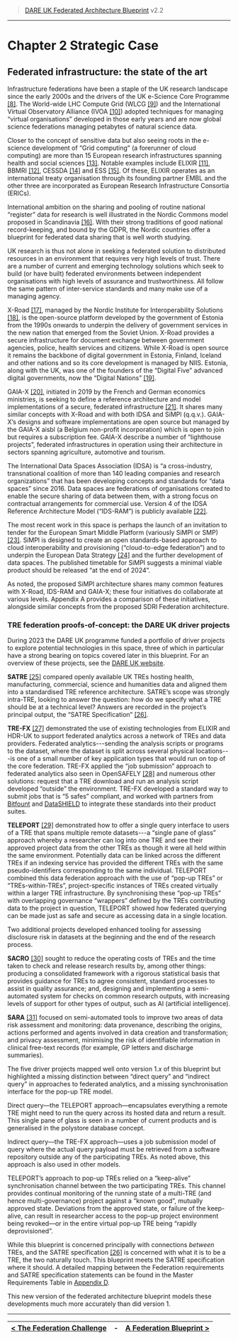 > [DARE UK Federated Architecture Blueprint](../)  v2.2
----

# Chapter 2 Strategic Case
## Federated infrastructure: the state of the art

Infrastructure federations have been a staple of the UK research landscape since the early 2000s and the
drivers of the UK e-Science Core Programme [[8]](../References.md#ref-8). The World-wide LHC Compute Grid 
(WLCG [[9]](../References.md#ref-9)) and the International Virtual Observatory Alliance 
(IVOA [[10]](../References.md#ref-10)) adopted techniques for managing “virtual
organisations” developed in those early years and are now global science federations managing petabytes
of natural science data.

Closer to the concept of sensitive data but also seeing roots in the e-science development of “Grid
computing” (a forerunner of cloud computing) are more than 15 European research infrastructures
spanning health and social sciences [[13]](../References.md#ref-13). Notable examples include 
ELIXIR [[11]](../References.md#ref-11), 
BBMRI [[12]](../References.md#ref-12), 
CESSDA [[14]](../References.md#ref-14)
and ESS [[15]](../References.md#ref-15). 
Of these, ELIXIR operates as an international treaty organisation through its founding
partner EMBL and the other three are incorporated as European Research Infrastructure Consortia
(ERICs).

International ambition on the sharing and pooling of routine national “register” data for research is well
illustrated in the Nordic Commons model proposed in Scandinavia [[16]](../References.md#ref-16). 
With their strong traditions of good national record-keeping, and bound by the GDPR, 
the Nordic countries offer a blueprint for
federated data sharing that is well worth studying.

UK research is thus not alone in seeking a federated solution to distributed resources in an environment
that requires very high levels of trust. There are a number of current and emerging technology solutions
which seek to build (or have built) federated environments between independent organisations with high
levels of assurance and trustworthiness. All follow the same pattern of inter-service standards and many
make use of a managing agency.

X-Road [[17]](../References.md#ref-17), managed by the Nordic Institute for 
Interoperability Solutions [[18]](../References.md#ref-18), is the open-source
platform developed by the government of Estonia from the 1990s onwards to underpin the delivery of
government services in the new nation that emerged from the Soviet Union. X-Road provides a secure
infrastructure for document exchange between government agencies, police, health services and citizens.
While X-Road is open source it remains the backbone of digital government in Estonia, Finland, Iceland
and other nations and so its core development is managed by NIIS. Estonia, along with the UK, was one of
the founders of the “Digital Five” advanced digital governments, now the 
“Digital Nations” [[19]](../References.md#ref-19).

GAIA-X [[20]](../References.md#ref-20), initiated in 2019 by the French and German economics ministries,
is seeking to define a reference architecture and model implementations of a secure, 
federated infrastructure [[21]](../References.md#ref-21). It shares
many similar concepts with X-Road and with both IDSA and SiMPl (q.q.v.). GAIA-X’s designs and software
implementations are open source but managed by the GAIA-X aisbl (a Belgium non-profit incorporation)
which is open to join but requires a subscription fee. GAIA-X describe a number of “lighthouse projects”,
federated infrastructures in operation using their architecture in sectors spanning agriculture, automotive
and tourism.

The International Data Spaces Association (IDSA) is “a cross-industry, transnational coalition of more than
140 leading companies and research organizations” that has been developing concepts and standards for
“data spaces” since 2016. Data spaces are federations of organisations created to enable the secure
sharing of data between them, with a strong focus on contractual arrangements for commercial use.
Version 4 of the IDSA Reference Architecture Model (“IDS-RAM”) is publicly available [[22]](../References.md#ref-22).

The most recent work in this space is perhaps the launch of an invitation to tender for the European
Smart Middle Platform (variously SiMPl or SMP) [[23]](../References.md#ref-23). 
SiMPl is designed to create an open standards-based approach to cloud interoperability and 
provisioning (“cloud-to-edge federation”) and to underpin the 
European Data Strategy [[24]](../References.md#ref-24) and the further development of data spaces. 
The published timetable for SiMPl suggests a minimal viable product should be released “at the end of 2024”.

As noted, the proposed SiMPl architecture shares many common features with X-Road, IDS-RAM and
GAIA-X; these four initiatives do collaborate at various levels. Appendix A provides a comparison of these
initiatives, alongside similar concepts from the proposed SDRI Federation architecture.


### TRE federation proofs-of-concept: the DARE UK driver projects

During 2023 the DARE UK programme funded a portfolio of driver projects to explore potential
technologies in this space, three of which in particular have a strong bearing on topics covered later in
this blueprint. For an overview of these projects,
see the [DARE UK website](https://dareuk.org.uk/our-work/phase-1-driver-projects/).

**SATRE** [[25]](../References.md#ref-25) compared openly available UK TREs hosting health, 
manufacturing, commercial, science and humanities data and aligned them into a standardised 
TRE reference architecture. SATRE’s scope was strongly intra-TRE, looking to answer the question: 
how do we specify what a TRE should be at a technical level? Answers are recorded in the project’s 
principal output, the “SATRE Specification” [[26]](../References.md#ref-26).

**TRE-FX** [[27]](../References.md#ref-27) demonstrated the use of existing technologies from 
ELIXIR and HDR-UK to support federated analytics across a network of TREs and data providers. 
Federated analytics---sending the analysis scripts or programs to the dataset, where the dataset 
is split across several physical locations---is one of a small number of key application types 
that would run on top of the core federation. TRE-FX applied the “job submission” approach to 
federated analytics also seen in OpenSAFELY [[28]](../References.md#ref-28) and
numerous other solutions: request that a TRE download and run an analysis script developed “outside”
the environment. TRE-FX developed a standard way to submit jobs that is “5 safes” compliant, and
worked with partners from [Bitfount](https://www.bitfount.com/) and 
[DataSHIELD](https://datashield.org/) to integrate these standards into their product
suites.

**TELEPORT** [[29]](../References.md#ref-29) demonstrated how to offer a single query interface 
to users of a TRE that spans multiple remote datasets---a “single pane of glass” approach whereby 
a researcher can log into one TRE and see their approved project data from the other TREs as 
though it were all held within the same environment.
Potentially data can be linked across the different TREs if an indexing service has provided the different
TREs with the same pseudo-identifiers corresponding to the same individual. TELEPORT combined this
data federation approach with the use of “pop-up TREs” or “TREs-within-TREs”, project-specific instances
of TREs created virtually within a larger TRE infrastructure. By synchronising these “pop-up TREs” with
overlapping governance “wrappers” defined by the TREs contributing data to the project in question,
TELEPORT showed how federated querying can be made just as safe and secure as accessing data in a
single location.

Two additional projects developed enhanced tooling for assessing disclosure risk in datasets at the
beginning and the end of the research process.

**SACRO** [[30]](../References.md#ref-30) sought to reduce the 
operating costs of TREs and the time taken to check and release
research results by, among other things: producing a consolidated framework with a rigorous statistical
basis that provides guidance for TREs to agree consistent, standard processes to assist in quality
assurance; and, designing and implementing a semi-automated system for checks on common research
outputs, with increasing levels of support for other types of output, such as AI (artificial intelligence).

**SARA** [[31]](../References.md#ref-31) focused on 
semi-automated tools to improve two areas of data risk assessment and
monitoring: data provenance, describing the origins, actions performed and agents involved in data
creation and transformation; and privacy assessment, minimising the risk of identifiable information in
clinical free-text records (for example, GP letters and discharge summaries).

The five driver projects mapped well onto version 1._x_ of this blueprint but highlighted a missing
distinction between “direct query” and “indirect query” in approaches to federated analytics, and a
missing synchronisation interface for the pop-up TRE model.

Direct query—the TELEPORT approach—encapsulates everything a remote TRE might need to run the
query across its hosted data and return a result. This single pane of glass is seen in a number of current
products and is generalised in the polystore database concept.

Indirect query—the TRE-FX approach—uses a job submission model of query where the actual query
payload must be retrieved from a software repository outside any of the participating TREs. As noted
above, this approach is also used in other models.

TELEPORT’s approach to pop-up TREs relied on a “keep-alive” synchronisation channel between the two
participating TREs. This channel provides continual monitoring of the running state of a multi-TRE (and
hence multi-governance) project against a “known good”, mutually approved state. Deviations from the
approved state, or failure of the keep-alive, can result in researcher access to the pop-up project
environment being revoked—or in the entire virtual pop-up TRE being “rapidly deprovisioned”.

While this blueprint is concerned principally with connections _between_ TREs, and the SATRE specification
[[26]](../References.md#ref-26) is concerned with what it is to be a TRE, the two naturally touch. 
This blueprint meets the SATRE specification where it should. 
A detailed mapping between the Federation requirements and SATRE specification statements can be found 
in the Master Requirements Table in [Appendix D](../7_Appendices/Appendix_D.md).

This new version of the federated architecture blueprint models these developments much more
accurately than did version 1.

----

| [< The Federation Challenge](2_2_The_Federation_Challenge.md) | - | [A Federation Blueprint >](2_4_A_Federation_Blueprint.md) |
| ---- | ---- | ---- |